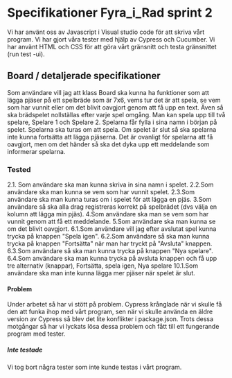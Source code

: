 # Specifikationer Fyra_i_Rad sprint 2
Vi har använt oss av Javascript i Visual studio code för att skriva vårt program. Vi har gjort våra tester med hjälp av Cypress och Cucumber. Vi har använt HTML och CSS för att göra vårt gränsnitt och testa gränsnittet (run test -ui).

## Board / detaljerade specifikationer
Som användare vill jag att klass Board ska kunna ha funktioner som att lägga pjäser på ett spelbräde som är 7x6, vems tur det är att spela, se vem som har vunnit eller om det blivit oavgjort genom att få upp en text. Även så ska brädspelet nollställas efter varje spel omgång.
Man kan spela upp till två spelare, Spelare 1 och Spelare 2. Spelarna får fylla i sina namn i början på spelet.
Spelarna ska turas om att spela. Om spelet är slut så ska spelarna inte kunna fortsätta att lägga pjäserna.
Det är ovanligt för spelarna att få oavgjort, men om det händer så ska det dyka upp ett meddelande som informerar spelarna.


### Tested
2.1. Som användare ska man kunna skriva in sina namn i spelet.
2.2.Som användare ska man kunna se vem som har vunnit spelet.
2.3.Som användare ska man kunna turas om i spelet för att lägga en pjäs.
3.Som användare så ska alla drag registreras korrekt på spelbrädet (dvs välja en kolumn att lägga min pjäs).
4.Som användare ska man se vem som har vunnit genom att få ett meddelande.
5.Som användare ska man kunna se om det blivit oavgjort.
6.1.Som användare vill jag efter avslutat spel kunna trycka på knappen "Spela igen".
6.2.Som användare så ska man kunna trycka på knappen "Fortsätta" när man har tryckt på "Avsluta" knappen.
6.3.Som användare så ska man kunna trycka på knappen "Nya spelare".
6.4.Som användare ska man kunna trycka på avsluta knappen och få upp tre alternativ (knappar), Fortsätta, spela igen, Nya spelare
10.1.Som användare ska man inte kunna lägga mer pjäser när spelet är slut.


#### Problem
Under arbetet så har vi stött på problem. Cypress krånglade när vi skulle få den att funka ihop med vårt program, sen när vi skulle använda en äldre version av Cypress så blev det lite konflikter i package.json. Trots dessa motgångar så har vi lyckats lösa dessa problem och fått till ett fungerande program med tester.
 

##### Inte testade
Vi tog bort några tester som inte kunde testas i vårt program. 

